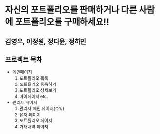 # 자신의 포트폴리오를 판매하거나 다른 사람에 포트폴리오를 구매하세요!!
## 김영우, 이정원, 정다윤, 정하민


## 프로젝트 목차
- 메인페이지
  1. 포트폴리오 목록
  2. 포트폴리오 등록하기
  3. 포트폴리오 상세보기
  4. 마이페이지 etc.
- 관리자 페이지
  1. 관리자 메인 페이지(수익)
  2. 유저 페이지
  3. 포트폴리오 페이지
  4. 거래내역 페이지
